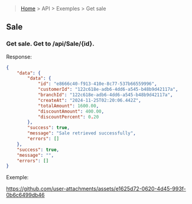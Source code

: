 > [Home](/README.md) > API > Exemples > Get sale

## Sale

### Get sale. Get to /api/Sale/{id}.

Response:

```json
{
    "data": {
        "data": {
            "id": "e8666c40-f913-410e-8c77-537b66559996",
            "customerId": "122c618e-adb6-4dd6-a545-b48b9d42117a",
            "branchId": "122c618e-adb6-4dd6-a545-b48b9d42117a",
            "createAt": "2024-11-25T02:20:06.442Z",
            "totalAmount": 1600.00,
            "discountAmount": 400.00,
            "discountPercent": 0.20
        },
        "success": true,
        "message": "Sale retrieved successfully",
        "errors": []
    },
    "success": true,
    "message": "",
    "errors": []
}
```

Exemple:

https://github.com/user-attachments/assets/e1625d72-0620-4d45-993f-0b6c6499db46

